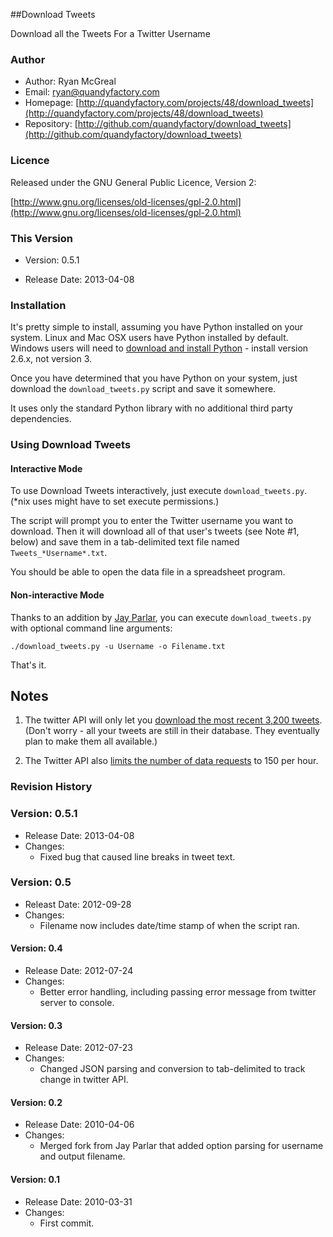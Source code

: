 ##Download Tweets

Download all the Tweets For a Twitter Username

### Author

* Author: Ryan McGreal
* Email: [ryan@quandyfactory.com](mailto:ryan@quandyfactory.com)
* Homepage: [http://quandyfactory.com/projects/48/download_tweets](http://quandyfactory.com/projects/48/download_tweets)
* Repository: [http://github.com/quandyfactory/download_tweets](http://github.com/quandyfactory/download_tweets)

### Licence

Released under the GNU General Public Licence, Version 2:

[http://www.gnu.org/licenses/old-licenses/gpl-2.0.html](http://www.gnu.org/licenses/old-licenses/gpl-2.0.html)

### This Version

* Version: 0.5.1

* Release Date: 2013-04-08

### Installation

It's pretty simple to install, assuming you have Python installed on your system. Linux and Mac OSX users have Python installed by default. Windows users will need to [download and install Python](http://python.org/download/) - install version 2.6.x, not version 3.

Once you have determined that you have Python on your system, just download the `download_tweets.py` script and save it somewhere.

It uses only the standard Python library with no additional third party dependencies.

### Using Download Tweets
    
#### Interactive Mode

To use Download Tweets interactively, just execute `download_tweets.py`. (*nix uses might have to set execute permissions.)

The script will prompt you to enter the Twitter username you want to download. Then it will download all of that user's tweets (see Note #1, below) and save them in a tab-delimited text file named `Tweets_*Username*.txt`. 

You should be able to open the data file in a spreadsheet program.

#### Non-interactive Mode

Thanks to an addition by [Jay Parlar](http://github.com/parlarjb/download_tweets), you can execute `download_tweets.py` with optional command line arguments:

    ./download_tweets.py -u Username -o Filename.txt

That's it.

## Notes

1. The twitter API will only let you [download the most recent 3,200 tweets](https://dev.twitter.com/docs/things-every-developer-should-know). (Don't worry - all your tweets are still in their database. They eventually plan to make them all available.)

2. The Twitter API also [limits the number of data requests](https://dev.twitter.com/docs/rate-limiting) to 150 per hour. 


### Revision History

### Version: 0.5.1

* Release Date: 2013-04-08
* Changes: 
    * Fixed bug that caused line breaks in tweet text.

### Version: 0.5

* Releast Date: 2012-09-28
* Changes:
    * Filename now includes date/time stamp of when the script ran.

#### Version: 0.4

* Release Date: 2012-07-24
* Changes:
    * Better error handling, including passing error message from twitter server to console.

#### Version: 0.3

* Release Date: 2012-07-23
* Changes:
    * Changed JSON parsing and conversion to tab-delimited to track change in twitter API.

#### Version: 0.2

* Release Date: 2010-04-06
* Changes:
    * Merged fork from Jay Parlar that added option parsing for username and output filename.

#### Version: 0.1

* Release Date: 2010-03-31
* Changes:
    * First commit.
